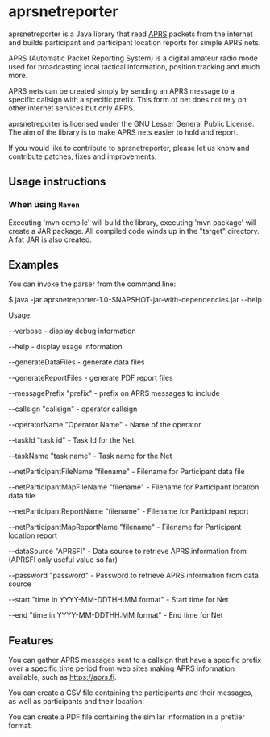 # aprsnetreporter

aprsnetreporter is a Java library that read [APRS](http://www.aprs.org/)
packets from the internet and builds participant and participant
location reports for simple APRS nets.

APRS (Automatic Packet Reporting System) is a digital amateur radio
mode used for broadcasting local tactical information, position tracking and
much more.

APRS nets can be created simply by sending an APRS message to a specific callsign
with a specific prefix.  This form of net does not rely on other internet services but only APRS.

aprsnetreporter is licensed under the GNU Lesser General Public License. The aim of
the library is to make APRS nets easier to hold and report.

If you would like to contribute to aprsnetreporter, please let us know and contribute 
patches, fixes and improvements.

## Usage instructions

### When using `Maven`

Executing 'mvn compile' will build the library, executing 'mvn package' will create a JAR package.
All compiled code winds up in the "target" directory. A fat JAR is also created.

## Examples

You can invoke the parser from the command line:

$ java -jar aprsnetreporter-1.0-SNAPSHOT-jar-with-dependencies.jar  --help

Usage:

 --verbose - display debug information

 --help - display usage information

 --generateDataFiles - generate data files

 --generateReportFiles - generate PDF report files

 --messagePrefix "prefix" - prefix on APRS messages to include

 --callsign "callsign" - operator callsign

 --operatorName "Operator Name" - Name of the operator

 --taskId "task id" - Task Id for the Net

 --taskName "task name" - Task name for the Net

 --netParticipantFileName "filename" - Filename for Participant data file

 --netParticipantMapFileName "filename" - Filename for Participant location data file

 --netParticipantReportName "filename" - Filename for Participant report

 --netParticipantMapReportName "filename" - Filename for Participant location report

 --dataSource "APRSFI" - Data source to retrieve APRS information from (APRSFI only useful value so far)

 --password "password" - Password to retrieve APRS information from data source

 --start "time in YYYY-MM-DDTHH:MM format" - Start time for Net

 --end "time in YYYY-MM-DDTHH:MM format" - End time for Net


## Features

You can gather APRS messages sent to a callsign that have a specific prefix over a specific time period from web sites making APRS information available, such as https://aprs.fi.

You can create a CSV file containing the participants and their messages, as well as participants and their location.

You can create a PDF file containing the similar information in a prettier format.

